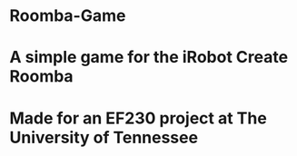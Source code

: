 # Roomba-Game
# A simple game for the iRobot Create Roomba
# Made for an EF230 project at The University of Tennessee
